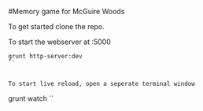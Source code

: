 #Memory game for McGuire Woods

To get started clone the repo.


To start the webserver at :5000

```
grunt http-server:dev
``


To start live reload, open a seperate terminal window

```
grunt watch
``